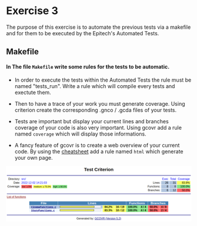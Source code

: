 # Exercise 3

The purpose of this exercise is to automate the previous tests via a makefile and for them to be executed by the Epitech's Automated Tests.

## Makefile

#### In The file `Makefile` write some rules for the tests to be automatic.

- In order to execute the tests within the Automated Tests the rule must be named "tests_run". Write a rule which will compile every tests and exectute them.

- Then to have a trace of your work you must generate coverage. Using criterion create the corresponding .gnco / .gcda files of your tests.

- Tests are important but display your current lines and branches coverage of your code is also very important. Using gcovr add a rule named `coverage` which will display those informations.

- A fancy feature of gcovr is to create a web overview of your current code. By using the [cheatsheet](../Cheatsheet.md) add a rule named `html` which generate your own page.

![Html version](../Assets/HtmlTests.png)

